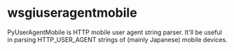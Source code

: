wsgiuseragentmobile
===================

PyUserAgentMobile is HTTP mobile user agent string parser. It'll be useful in parsing HTTP_USER_AGENT strings of (mainly Japanese) mobile devices.
